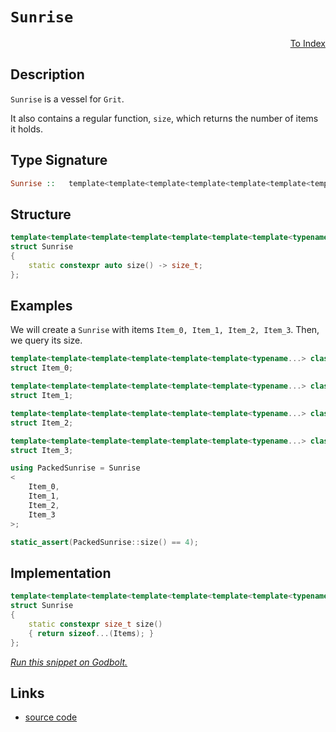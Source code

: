<!-- Copyright 2024 Feng Mofan
SPDX-License-Identifier: Apache-2.0 -->

# `Sunrise`

<p style='text-align: right;'><a href="../../index.md#transportations">To Index</a></p>

## Description

`Sunrise` is a vessel for `Grit`.

It also contains a regular function, `size`, which returns the number of items it holds.

## Type Signature

```Haskell
Sunrise ::   template<template<template<template<template<template<template<typename...> class...> class...> class...> class...> class...> class...>
```

## Structure

```C++
template<template<template<template<template<template<template<typename...> class...> class...> class...> class...> class...> class...>
struct Sunrise
{
    static constexpr auto size() -> size_t;
};
```

## Examples

We will create a `Sunrise` with items `Item_0, Item_1, Item_2, Item_3`.
Then, we query its size.

```C++
template<template<template<template<template<template<typename...> class...> class...> class...> class...> class...>
struct Item_0;

template<template<template<template<template<template<typename...> class...> class...> class...> class...> class...>
struct Item_1;

template<template<template<template<template<template<typename...> class...> class...> class...> class...> class...>
struct Item_2;

template<template<template<template<template<template<typename...> class...> class...> class...> class...> class...>
struct Item_3;

using PackedSunrise = Sunrise
<
    Item_0, 
    Item_1, 
    Item_2, 
    Item_3
>;

static_assert(PackedSunrise::size() == 4);
```

## Implementation

```C++
template<template<template<template<template<template<template<typename...> class...> class...> class...> class...> class...> class...Items>
struct Sunrise
{
    static constexpr size_t size()
    { return sizeof...(Items); }
};
```

[*Run this snippet on Godbolt.*](https://godbolt.org/#z:OYLghAFBqd5QCxAYwPYBMCmBRdBLAF1QCcAaPECAMzwBtMA7AQwFtMQByARg9KtQYEAysib0QXACx8BBAKoBnTAAUAHpwAMvAFYTStJg1DIApACYAQuYukl9ZATwDKjdAGFUtAK4sGISQDMpK4AMngMmAByPgBGmMQgAQBspAAOqAqETgwe3r7%2BQemZjgJhEdEscQnJtpj2JQxCBEzEBLk%2BfoG19dlNLQRlUbHxiSkKza3t%2BV3j/YMVVaMAlLaoXsTI7BzmAeHI3lgA1CYBbsjj6FhUJ9gmGgCCd/cEmCypBi8nbi9vH5hfP3eTE%2Bp0BfwBryBIO%2BkPBoNhwP%2BoIAnqlGKxMAA6bE3Q77JgKBTYzG4/GE4mkgzknEBbB4qlEml0smMkm0%2BkE1kASR%2BChuT3GxC8DkOQi8DGIeCUTxMAHYrA9DkrDrNHMg8QJxphVKliCq8AAvTAAfQI%2BqNECWT2Vx3lh2ImAI6wY5swqCoxIgPNeCitAQstoAIjLZcH/TKHgB6ABUsbj8YTkaeMbjhwAKtghGmhId40mownC3mI48zLsGPsvEcvmgK5hUgQ%2BbSS2DERDfm34R3oa2ewi%2B92kd9Uei2BT2Szx8yGVOOdS2dPObPJ0yBQQhSLvSxjRoTgrHg9e0Oj%2B2ocf%2B%2BfB6e4cO0cwx0y56zKUvHyuF0/lzPVw9BcKzVuxpcHuLYXtenYwleXZnuBA4wSid4Yl%2Br4fu%2BL7zuhz4Tt%2BC5rhuAE/MaZggQ8TwntBN7kZB8HUZRYEIaOWJvjhmHIRh2EoaxP73H%2Bm6EQEJEHvcXiZEYhzKEwyAANaYOgYoSlKmDHAEgaiuKkrSqRpzWsqgEaKQxyKrphFcAZOlKoBZhmUZFn8TKzbhqRv7NGqxqcvEBAQBJ0myfJGnsCAmQWksylhqpkh%2BvuHArLQnAAKy8H4HBaKQqCcG41jWCqawbEpOw8KQBCaNFKxSSAcUaJiZhmAAnAAHBoNVxXVSQBJIZiypIKSxRwki8CwEgaPpSUpWlHC8AoID6UVyXRaQcCwDAiAgGsBCpF4BDkJQaBvHQ8SRBinCqC1AC0SSSIcwDIOqUhVbwsmECQeDoHo/CCCIYjsFIMiCIoKjqLNpC6KZADuxBMKknA8DF8WJcVqWcAA8ht61mu6hzHUkZ0XVdN2SFVhwQB4u30Hq%2BVLLwM1aCsEBIDtqR7WQFAQPTjMgMAUhWTQtAvMQk0QDE8MxOELTIlDvDC8wxDIojMTaJgDji6QO1sIIiMMLQYuA1gMReMAbhiLQk3cLwWAsIYwDiNreAOg4eAAG6YMbKXagrG1bAV4QvD1KW0HgMTg9LHhYPD654ANJukI7xAxBkmCBq8Ft%2B0YxUrFQBjAAoABqeCYCDiN3krb3CKI4jfcXf1qPDwP6BbKCZZY%2Bj%2B5NkArKgDbZMbJ0XCcgamJY1hmKN0eSlgLeWt0CsNC4DDuJ4HR6KE4RDJUIymUUWQCFMfjrxkm8MPMwwJKZdhT70ExtPP%2BQn3UZ8CH0rSH6vx%2B2Bf296LMj/Lwsa8rAoOWbAkDDDgCVSAjV4GNDGp1zqXWuocW6ZhCa4EemTMsXAKaFVTisBAmAmBYASBPMqgRMQ1QCJ1DQ7UupDTikkGq%2BhOB9VIANAIXBMRJC4EkOq9UOFxUkFwOKpCUjgIRuNWwU1MGzRpktWmK0UYbS2izVAJN9qHQ4C0Fg9tZQnSYByMSXAaqYlYS7fARBR6vVkB9Mu0gK5KCroDXQVkwYQ3FsA0BwixrIzWhtQ46N1GaO0bo4A8CDFGMJsTBmpNjhljMBgqmc0ZGs1JgoxJIw/FaPxEYfRXB9Lc15vzQWgNJaiyVkU6Wst5aK0jirRgBB1aa3hjrPWBtaBGyVmbJOWwUr4Fto4R2zt7qqDdi8JWXs6jwz9gHUWwdOmU0lBHAq0dY5KATubIwydQCSL4BnbOud86F0jsXSxX1rGyErgDFKDja4p37lYRuEzx5tw7pqTg3cCDoF7jcwew94ijydvAP%2Bt87bOAgK4d%2Bpkl7lCPnoDeDQwVpD3g0J%2Biwb49Hvm/K%2BO9J5AsaBfJFa9X79DhZ/AY38oXoNWOsQB5KepuPhpAtJASMlBP0YYzEGgkEmJIFElhsSsGkBwXgkYE8eqMOYQYihsoBGyllG1MwXU%2BFgLpZwCa4i4lSPgDI1aqNklKIiSotgnB1EwJYAoe26p7Ysr%2BOMe6nKzGmUOaXY5P15C2POToRIpAnGQxNq4uGgMPFyLRlQQ4RqLomrNYcC1BirVmiJrqxm3KAi8s2Qk%2BNSTmYpISGa1IqRjRRuNDGtyxAWDnT4HQPJlACkpVKVrAqNbylTyVtUtWGstZdMwLrfWhtjYFXaWsmZpBulnz6fDV2yB3YjMEGMwGEzA7ImmaHOZStFlxxWUncIGzqZbKYJnHOecC6MCLhYx1EgTm/VddXD1BhrkNxsPc/5qUnkMGNpGC49cB6WCHhAkez0/mtyxdPEFs84UQpXsi%2BFxRshwphdkPFL9T7YofpfPImKEMNCQ3Bj%2B6KUNYbmKS5%2BQCKW5UIzSv1o1OAhuLca015rLWInGBylB3L0GUz5QK/BlBgGipALVTEAQAhxQqnwoa/HZScMVf65VYjpp8qIQY6VGh9EUK4MkOKsozC8PoRwAIZGIFSbVcAswumRGsckSsaOmRnCSCAA%3D%3D%3D)

## Links

- [source code](../../../conceptrodon/sunrise.hpp)
